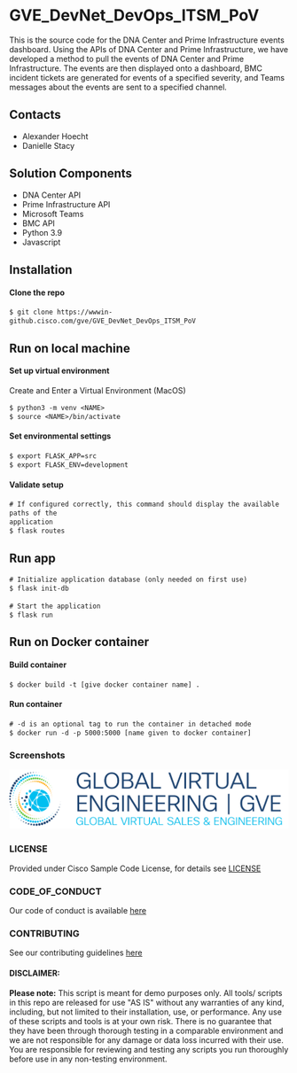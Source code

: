 # GVE_DevNet_DevOps_ITSM_PoV
This is the source code for the DNA Center and Prime Infrastructure events 
dashboard. Using the APIs of DNA Center and Prime Infrastructure, we have 
developed a method to pull the events of DNA Center and Prime Infrastructure. 
The events are then displayed onto a dashboard, BMC incident tickets are 
generated for events of a specified severity, and Teams messages about the 
events are sent to a specified channel.



## Contacts
* Alexander Hoecht
* Danielle Stacy



## Solution Components
* DNA Center API
* Prime Infrastructure API
* Microsoft Teams
* BMC API
* Python 3.9
* Javascript



## Installation


#### Clone the repo
```
$ git clone https://wwwin-github.cisco.com/gve/GVE_DevNet_DevOps_ITSM_PoV
```



## Run on local machine


#### Set up virtual environment
Create and Enter a Virtual Environment (MacOS)
```
$ python3 -m venv <NAME>
$ source <NAME>/bin/activate
```


#### Set environmental settings
```
$ export FLASK_APP=src
$ export FLASK_ENV=development
```


#### Validate setup
```
# If configured correctly, this command should display the available paths of the 
application
$ flask routes
```


## Run app
```
# Initialize application database (only needed on first use)
$ flask init-db

# Start the application
$ flask run
```



## Run on Docker container


#### Build container
```
$ docker build -t [give docker container name] .
```

#### Run container
```
# -d is an optional tag to run the container in detached mode
$ docker run -d -p 5000:5000 [name given to docker container]
```



### Screenshots

![/IMAGES/0image.png](/IMAGES/0image.png)


### LICENSE

Provided under Cisco Sample Code License, for details see [LICENSE](LICENSE.md)


### CODE_OF_CONDUCT

Our code of conduct is available [here](CODE_OF_CONDUCT.md)


### CONTRIBUTING

See our contributing guidelines [here](CONTRIBUTING.md)


#### DISCLAIMER:
<b>Please note:</b> This script is meant for demo purposes only. All tools/ scripts in this repo are released for use "AS IS" without any warranties of any kind, including, but not limited to their installation, use, or performance. Any use of these scripts and tools is at your own risk. There is no guarantee that they have been through thorough testing in a comparable environment and we are not responsible for any damage or data loss incurred with their use.
You are responsible for reviewing and testing any scripts you run thoroughly before use in any non-testing environment.
